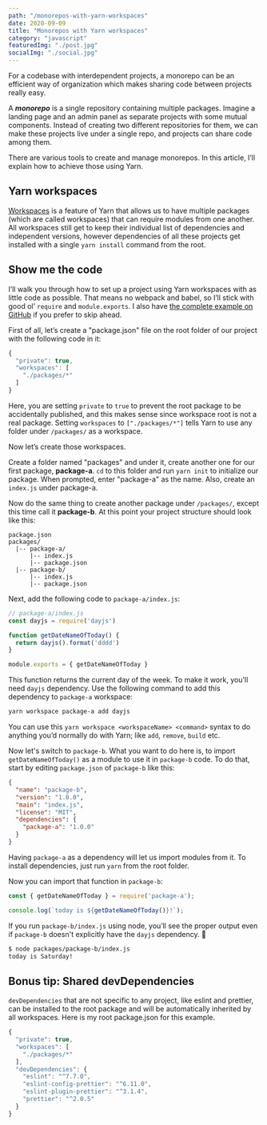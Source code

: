 ```yaml
---
path: "/monorepos-with-yarn-workspaces"
date: 2020-09-09
title: "Monorepos with Yarn workspaces"
category: "javascript"
featuredImg: "./post.jpg"
socialImg: "./social.jpg"
---
```


For a codebase with interdependent projects, a monorepo can be an efficient way of organization which makes sharing code between projects really easy.

A ***monorepo***  is a single repository containing multiple packages. Imagine a landing page and an admin panel as separate projects with some mutual components. Instead of creating two different repositories for them, we can make these projects live under a single repo, and projects can share code among them.

There are various tools to create and manage monorepos. In this article, I’ll explain how to achieve those using Yarn.

## Yarn workspaces  

[Workspaces](https://classic.yarnpkg.com/en/docs/workspaces/) is a feature of Yarn that allows us to have multiple packages (which are called workspaces) that can require modules from one another. All workspaces still get to keep their individual list of dependencies and independent versions, however dependencies of all these projects get installed with a single `yarn install` command from the root.

## Show me the code  

I’ll walk you through how to set up a project using Yarn workspaces with as little code as possible. That means no webpack and babel, so I’ll stick with good ol’ `require` and `module.exports`. I also have [the complete example on GitHub](https://github.com/wunnle/yarn-workspaces-example) if you prefer to skip ahead.

First of all, let’s create a "package.json" file on the root folder of our project with the following code in it:

```js
{
  "private": true,
  "workspaces": [
    "./packages/*"
  ]
}
```
  
Here, you are setting `private` to `true` to prevent the root package to be accidentally published, and this makes sense since workspace root is not a real package. Setting `workspaces` to `["./packages/*"]` tells Yarn to use any folder under `/packages/` as a workspace.

Now let’s create those workspaces.

Create a folder named "packages" and under it, create another one for our first package, **package-a**. `cd` to this folder and run `yarn init` to initialize our package. When prompted, enter "package-a" as the name. Also, create an `index.js` under package-a.

Now do the same thing to create another package under `/packages/`, except this time call it **package-b**. At this point your project structure should look like this:

```
package.json    
packages/
  |-- package-a/  
      |-- index.js  
      |-- package.json  
  |-- package-b/  
      |-- index.js  
      |-- package.json  
```

Next, add the following code to `package-a/index.js`:

```js
// package-a/index.js
const dayjs = require('dayjs')

function getDateNameOfToday() {
  return dayjs().format('dddd')
}

module.exports = { getDateNameOfToday }
```

This function returns the current day of the week. To make it work, you'll need `dayjs` dependency. Use the following command to add this dependency to `package-a` workspace:

```bash
yarn workspace package-a add dayjs
```

You can use this `yarn workspace <workspaceName> <command>` syntax to do anything you’d normally do with Yarn; like `add`, `remove`, `build` etc.

Now let's switch to `package-b`. What you want to do here is, to import `getDateNameOfToday()` as a module to use it in `package-b` code. To do that, start by editing `package.json` of `package-b` like this:

```json
{
  "name": "package-b",
  "version": "1.0.0",
  "main": "index.js",
  "license": "MIT",
  "dependencies": {
    "package-a": "1.0.0"
  }
}
```

Having `package-a` as a dependency will let us import modules from it. To install dependencies, just run `yarn` from the root folder. 

Now you can import that function in `package-b`:

```js
const { getDateNameOfToday } = require('package-a');

console.log(`today is ${getDateNameOfToday()}!`);
```

If you run `package-b/index.js` using node, you’ll see the proper output even if `package-b` doesn't explicitly have the `dayjs` dependency. 🎈

```bash
$ node packages/package-b/index.js
today is Saturday!
```


## Bonus tip: Shared devDependencies

`devDependencies` that are not specific to any project, like eslint and prettier, can be installed to the root package and will be automatically inherited by all workspaces. Here is my root package.json for this example.

```js
{
  "private": true,
  "workspaces": [
    "./packages/*"
  ],
  "devDependencies": {
    "eslint": "^7.7.0",
    "eslint-config-prettier": "^6.11.0",
    "eslint-plugin-prettier": "^3.1.4",
    "prettier": "^2.0.5"
  }
}
```

